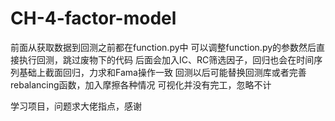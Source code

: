 # CH-4-factor-model
前面从获取数据到回测之前都在function.py中
可以调整function.py的参数然后直接执行回测，跳过废物下的代码
后面会加入IC、RC筛选因子，回归也会在时间序列基础上截面回归，力求和Fama操作一致
回测以后可能替换回测库或者完善rebalancing函数，加入摩擦各种情况
可视化并没有完工，忽略不计


学习项目，问题求大佬指点，感谢
